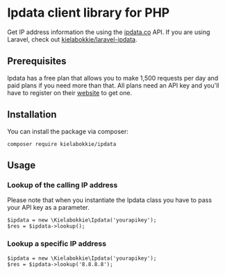 # Ipdata client library for PHP

Get IP address information the using the [ipdata.co](https://ipdata.co) API. If you are using Laravel, check out [kielabokkie/laravel-ipdata](https://github.com/kielabokkie/laravel-ipdata).

## Prerequisites

Ipdata has a free plan that allows you to make 1,500 requests per day and paid plans if you need more than that. All plans need an API key and you'll have to register on their [website](https://ipdata.co/pricing.html) to get one.

## Installation

You can install the package via composer:

    composer require kielabokkie/ipdata

## Usage

### Lookup of the calling IP address

Please note that when you instantiate the Ipdata class you have to pass your API key as a parameter.

```
$ipdata = new \Kielabokkie\Ipdata('yourapikey');
$res = $ipdata->lookup();
```

### Lookup a specific IP address

```
$ipdata = new \Kielabokkie\Ipdata('yourapikey');
$res = $ipdata->lookup('8.8.8.8');
```
